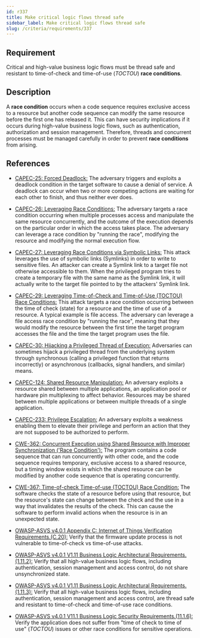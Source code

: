 ```yaml
---
id: r337
title: Make critical logic flows thread safe
sidebar_label: Make critical logic flows thread safe
slug: /criteria/requirements/337
---
```


## Requirement

Critical and high-value business logic flows
must be thread safe and resistant
to time-of-check and time-of-use (*TOCTOU*) **race conditions**.

## Description

A **race condition** occurs
when a code sequence requires exclusive access
to a resource but another code sequence
can modify the same resource
before the first one has released it.
This can have security implications
if it occurs during high-value business logic flows,
such as authentication,
authorization and session management.
Therefore,
threads and concurrent processes
must be managed carefully
in order to prevent **race conditions** from arising.

## References

- [CAPEC-25: Forced Deadlock:](http://capec.mitre.org/data/definitions/25.html)
  The adversary triggers
  and exploits a deadlock condition in the target software
  to cause a denial of service.
  A deadlock can occur
  when two or more competing actions
  are waiting for each other to finish,
  and thus neither ever does.

- [CAPEC-26: Leveraging Race Conditions:](http://capec.mitre.org/data/definitions/26.html)
  The adversary targets a race condition
  occurring when multiple processes access
  and manipulate the same resource concurrently,
  and the outcome of the execution depends on the particular order
  in which the access takes place.
  The adversary
  can leverage a race condition
  by "running the race",
  modifying the resource
  and modifying the normal execution flow.

- [CAPEC-27: Leveraging Race Conditions via Symbolic Links:](http://capec.mitre.org/data/definitions/27.html)
  This attack leverages the use of symbolic links (Symlinks)
  in order to write to sensitive files.
  An attacker can create a Symlink link
  to a target file not otherwise accessible to them.
  When the privileged program
  tries to create a temporary file
  with the same name as the Symlink link,
  it will actually write to the target file pointed to
  by the attackers' Symlink link.

- [CAPEC-29: Leveraging Time-of-Check and Time-of-Use (TOCTOU) Race Conditions:](http://capec.mitre.org/data/definitions/29.html)
  This attack targets a race condition
  occurring between the time of check (state) for a resource
  and the time of use of a resource.
  A typical example is file access.
  The adversary
  can leverage a file access race condition
  by "running the race",
  meaning that they would modify the resource
  between the first time the target program accesses the file
  and the time the target program uses the file.

- [CAPEC-30: Hijacking a Privileged Thread of Execution:](http://capec.mitre.org/data/definitions/30.html)
  Adversaries can sometimes hijack a privileged thread
  from the underlying system
  through synchronous (calling a privileged function
  that returns incorrectly)
  or asynchronous (callbacks, signal handlers, and similar) means.

- [CAPEC-124: Shared Resource Manipulation:](http://capec.mitre.org/data/definitions/124.html)
  An adversary exploits a resource shared
  between multiple applications,
  an application pool
  or hardware pin multiplexing to affect behavior.
  Resources may be shared between multiple applications
  or between multiple threads of a single application.

- [CAPEC-233: Privilege Escalation:](http://capec.mitre.org/data/definitions/233.html)
  An adversary exploits a weakness
  enabling them to elevate their privilege
  and perform an action
  that they are not supposed to be authorized to perform.

- [CWE-362: Concurrent Execution using Shared Resource with Improper
  Synchronization ('Race Condition'):](https://cwe.mitre.org/data/definitions/362.html)
  The program contains a code sequence
  that can run concurrently with other code,
  and the code sequence requires temporary,
  exclusive access to a shared resource,
  but a timing window exists
  in which the shared resource can be modified
  by another code sequence
  that is operating concurrently.

- [CWE-367: Time-of-check Time-of-use (TOCTOU) Race Condition:](https://cwe.mitre.org/data/definitions/367.html)
  The software checks the state of a resource
  before using that resource,
  but the resource's state
  can change between the check
  and the use in a way that invalidates the results of the check.
  This can cause the software to perform invalid actions
  when the resource is in an unexpected state.

- [OWASP-ASVS v4.0.1 Appendix C: Internet of Things Verification Requirements.(C.20):](https://owasp.org/www-pdf-archive/OWASP_Application_Security_Verification_Standard_4.0-en.pdf)
  Verify that the firmware update process
  is not vulnerable to time-of-check vs time-of-use attacks.

- [OWASP-ASVS v4.0.1 V1.11 Business Logic Architectural Requirements.(1.11.2):](https://owasp.org/www-pdf-archive/OWASP_Application_Security_Verification_Standard_4.0-en.pdf)
  Verify that all high-value business logic flows,
  including authentication, session management and access control,
  do not share unsynchronized state.

- [OWASP-ASVS v4.0.1 V1.11 Business Logic Architectural Requirements.(1.11.3):](https://owasp.org/www-pdf-archive/OWASP_Application_Security_Verification_Standard_4.0-en.pdf)
  Verify that all high-value business logic flows,
  including authentication, session management and access control,
  are thread safe and resistant to time-of-check
  and time-of-use race conditions.

- [OWASP-ASVS v4.0.1 V11.1 Business Logic Security Requirements.(11.1.6):](https://owasp.org/www-pdf-archive/OWASP_Application_Security_Verification_Standard_4.0-en.pdf)
  Verify the application does not suffer
  from "time of check to time of use" (*TOCTOU*) issues
  or other race conditions for sensitive operations.
